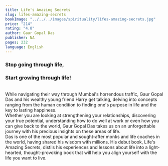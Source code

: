 ```yaml
---
title: Life's Amazing Secrets
slug: lifes-amazing-secrets
bookImage: "../../../images/spirituality/lifes-amazing-secrets.jpg"
price: "214"
rating: "4.8"
author: Gaur Gopal Das
publisher: NA
pages: 232
language: English
---
```

### Stop going through life,
### Start growing through life!

<br/>
While navigating their way through Mumbai's horrendous traffic, Gaur Gopal Das and his wealthy young friend Harry get talking, delving into concepts ranging from the human condition to finding one's purpose in life and the key to lasting happiness.
<br/>
Whether you are looking at strengthening your relationships, discovering your true potential, understanding how to do well at work or even how you can give back to the world, Gaur Gopal Das takes us on an unforgettable journey with his precious insights on these areas of life.
<br/>
Das is one of the most popular and sought-after monks and life coaches in the world, having shared his wisdom with millions. His debut book, Life's Amazing Secrets, distils his experiences and lessons about life into a light-hearted, thought-provoking book that will help you align yourself with the life you want to live.
<br/>
<br/>